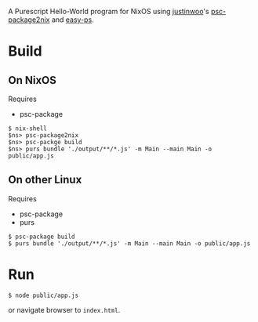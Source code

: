 A Purescript Hello-World program for NixOS using [justinwoo](https://github.com/justinwoo)'s [psc-package2nix](https://github.com/justinwoo/psc-package2nix) and [easy-ps]().

# Build

## On NixOS

Requires

* psc-package

```shell
$ nix-shell
$ns> psc-package2nix
$ns> psc-packge build
$ns> purs bundle './output/**/*.js' -m Main --main Main -o public/app.js
```

## On other Linux

Requires

* psc-package
* purs

```shell
$ psc-package build
$ purs bundle './output/**/*.js' -m Main --main Main -o public/app.js
```

# Run

```
$ node public/app.js
```

or navigate browser to `index.html`.
